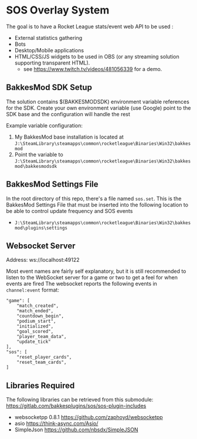 # SOS Overlay System
The goal is to have a Rocket League stats/event web API to be used : 

- External statistics gathering
- Bots
- Desktop/Mobile applications
- HTML/CSS/JS widgets to be used in OBS (or any streaming solution supporting transparent HTML).
  - see https://www.twitch.tv/videos/481056339 for a demo.

## BakkesMod SDK Setup
The solution contains $(BAKKESMODSDK) environment variable references for the SDK. Create your own environment variable (use Google) point to the SDK base and the configuration will handle the rest

Example variable configuration:
1. My BakkesMod base installation is located at `J:\SteamLibrary\steamapps\common\rocketleague\Binaries\Win32\bakkesmod`
2. Point the variable to `J:\SteamLibrary\steamapps\common\rocketleague\Binaries\Win32\bakkesmod\bakkesmodsdk`

## BakkesMod Settings File
In the root directory of this repo, there's a file named `sos.set`. This is the BakkesMod Settings File that must be inserted into the following location to be able to control update frequency and SOS events
- `J:\SteamLibrary\steamapps\common\rocketleague\Binaries\Win32\bakkesmod\plugins\settings`

## Websocket Server
Address: ws://localhost:49122

Most event names are fairly self explanatory, but it is still recommended to listen to the WebSocket server for a game or two to get a feel for when events are fired
The websocket reports the following events in `channel:event` format:
```
"game": [
    "match_created",
    "match_ended",
    "countdown_begin",
    "podium_start",
    "initialized",
    "goal_scored",
    "player_team_data",
    "update_tick"
],
"sos": [
    "reset_player_cards",
    "reset_team_cards",
]
```

## Libraries Required

The following libraries can be retrieved from this submodule:
https://gitlab.com/bakkesplugins/sos/sos-plugin-includes

- websocketpp 0.8.1 https://github.com/zaphoyd/websocketpp
- asio https://think-async.com/Asio/
- SimpleJson https://github.com/nbsdx/SimpleJSON